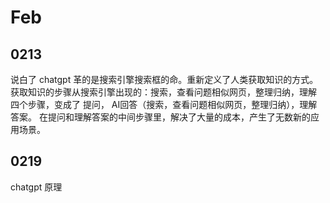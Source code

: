 # Feb

## 0213

说白了 chatgpt 革的是搜索引擎搜索框的命。重新定义了人类获取知识的方式。获取知识的步骤从搜索引擎出现的：搜索，查看问题相似网页，整理归纳，理解 四个步骤，变成了 提问， AI回答（搜索，查看问题相似网页，整理归纳），理解答案。
在提问和理解答案的中间步骤里，解决了大量的成本，产生了无数新的应用场景。

## 0219

chatgpt 原理